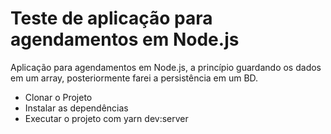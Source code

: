 # Teste de aplicação para agendamentos em Node.js

Aplicação para agendamentos em Node.js, a princípio guardando os dados em um array, posteriormente farei a persistência em um BD.

* Clonar o Projeto
* Instalar as dependências
* Executar o projeto com yarn dev:server
